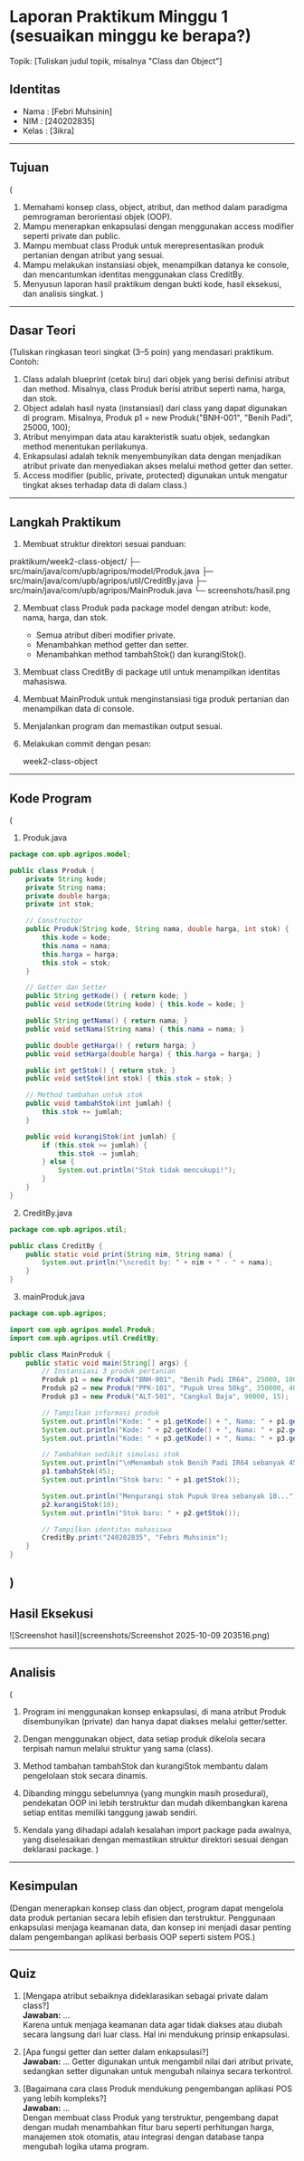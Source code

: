 # Laporan Praktikum Minggu 1 (sesuaikan minggu ke berapa?)
Topik: [Tuliskan judul topik, misalnya "Class dan Object"]

## Identitas
- Nama  : [Febri Muhsinin]
- NIM   : [240202835]
- Kelas : [3ikra]

---

## Tujuan
(
1. Memahami konsep class, object, atribut, dan method dalam paradigma pemrograman berorientasi objek (OOP).
2. Mampu menerapkan enkapsulasi dengan menggunakan access modifier seperti private dan public.
3. Mampu membuat class Produk untuk merepresentasikan produk pertanian dengan atribut yang sesuai.
4. Mampu melakukan instansiasi objek, menampilkan datanya ke console, dan mencantumkan identitas menggunakan class CreditBy.
5. Menyusun laporan hasil praktikum dengan bukti kode, hasil eksekusi, dan analisis singkat.
)

---

## Dasar Teori
(Tuliskan ringkasan teori singkat (3–5 poin) yang mendasari praktikum.  
Contoh:  
1. Class adalah blueprint (cetak biru) dari objek yang berisi definisi atribut dan method.
Misalnya, class Produk berisi atribut seperti nama, harga, dan stok.
2. Object adalah hasil nyata (instansiasi) dari class yang dapat digunakan di program.
Misalnya, Produk p1 = new Produk("BNH-001", "Benih Padi", 25000, 100);
3. Atribut menyimpan data atau karakteristik suatu objek, sedangkan method menentukan perilakunya.
4. Enkapsulasi adalah teknik menyembunyikan data dengan menjadikan atribut private dan menyediakan akses melalui method getter dan setter.
5. Access modifier (public, private, protected) digunakan untuk mengatur tingkat akses terhadap data di dalam class.)

---

## Langkah Praktikum

1. Membuat struktur direktori sesuai panduan:

praktikum/week2-class-object/
├─ src/main/java/com/upb/agripos/model/Produk.java
├─ src/main/java/com/upb/agripos/util/CreditBy.java
├─ src/main/java/com/upb/agripos/MainProduk.java
└─ screenshots/hasil.png


2. Membuat class Produk pada package model dengan atribut: kode, nama, harga, dan stok.

   - Semua atribut diberi modifier private.
   - Menambahkan method getter dan setter.
   - Menambahkan method tambahStok() dan kurangiStok().

3. Membuat class CreditBy di package util untuk menampilkan identitas mahasiswa.

4. Membuat MainProduk untuk menginstansiasi tiga produk pertanian dan menampilkan data di console.

5. Menjalankan program dan memastikan output sesuai.

6. Melakukan commit dengan pesan:

   week2-class-object

---

## Kode Program
(
1. Produk.java
```java
package com.upb.agripos.model;

public class Produk {
    private String kode;
    private String nama;
    private double harga;
    private int stok;

    // Constructor
    public Produk(String kode, String nama, double harga, int stok) {
        this.kode = kode;
        this.nama = nama;
        this.harga = harga;
        this.stok = stok;
    }

    // Getter dan Setter
    public String getKode() { return kode; }
    public void setKode(String kode) { this.kode = kode; }

    public String getNama() { return nama; }
    public void setNama(String nama) { this.nama = nama; }

    public double getHarga() { return harga; }
    public void setHarga(double harga) { this.harga = harga; }

    public int getStok() { return stok; }
    public void setStok(int stok) { this.stok = stok; }

    // Method tambahan untuk stok
    public void tambahStok(int jumlah) {
        this.stok += jumlah;
    }

    public void kurangiStok(int jumlah) {
        if (this.stok >= jumlah) {
            this.stok -= jumlah;
        } else {
            System.out.println("Stok tidak mencukupi!");
        }
    }
}
```
2. CreditBy.java
```java
package com.upb.agripos.util;

public class CreditBy {
    public static void print(String nim, String nama) {
        System.out.println("\ncredit by: " + nim + " - " + nama);
    }
}
```
3. mainProduk.java
```java
package com.upb.agripos;

import com.upb.agripos.model.Produk;
import com.upb.agripos.util.CreditBy;

public class MainProduk {
    public static void main(String[] args) {
        // Instansiasi 3 produk pertanian
        Produk p1 = new Produk("BNH-001", "Benih Padi IR64", 25000, 100);
        Produk p2 = new Produk("PPK-101", "Pupuk Urea 50kg", 350000, 40);
        Produk p3 = new Produk("ALT-501", "Cangkul Baja", 90000, 15);

        // Tampilkan informasi produk
        System.out.println("Kode: " + p1.getKode() + ", Nama: " + p1.getNama() + ", Harga: " + p1.getHarga() + ", Stok: " + p1.getStok());
        System.out.println("Kode: " + p2.getKode() + ", Nama: " + p2.getNama() + ", Harga: " + p2.getHarga() + ", Stok: " + p2.getStok());
        System.out.println("Kode: " + p3.getKode() + ", Nama: " + p3.getNama() + ", Harga: " + p3.getHarga() + ", Stok: " + p3.getStok());

        // Tambahkan sedikit simulasi stok
        System.out.println("\nMenambah stok Benih Padi IR64 sebanyak 45...");
        p1.tambahStok(45);
        System.out.println("Stok baru: " + p1.getStok());

        System.out.println("Mengurangi stok Pupuk Urea sebanyak 10...");
        p2.kurangiStok(10);
        System.out.println("Stok baru: " + p2.getStok());

        // Tampilkan identitas mahasiswa
        CreditBy.print("240202835", "Febri Muhsinin");
    }
}
```
)
---

## Hasil Eksekusi
  
![Screenshot hasil](screenshots/Screenshot 2025-10-09 203516.png)

---

## Analisis
(
1. Program ini menggunakan konsep enkapsulasi, di mana atribut Produk disembunyikan (private) dan hanya dapat diakses melalui getter/setter.

2. Dengan menggunakan object, data setiap produk dikelola secara terpisah namun melalui struktur yang sama (class).

3. Method tambahan tambahStok dan kurangiStok membantu dalam pengelolaan stok secara dinamis.

4. Dibanding minggu sebelumnya (yang mungkin masih prosedural), pendekatan OOP ini lebih terstruktur dan mudah dikembangkan karena setiap entitas memiliki tanggung jawab sendiri.

5. Kendala yang dihadapi adalah kesalahan import package pada awalnya, yang diselesaikan dengan memastikan struktur direktori sesuai dengan deklarasi package. 
)
---

## Kesimpulan
(Dengan menerapkan konsep class dan object, program dapat mengelola data produk pertanian secara lebih efisien dan terstruktur.
Penggunaan enkapsulasi menjaga keamanan data, dan konsep ini menjadi dasar penting dalam pengembangan aplikasi berbasis OOP seperti sistem POS.)

---

## Quiz
1. [Mengapa atribut sebaiknya dideklarasikan sebagai private dalam class?]  
   **Jawaban:** …  
   Karena untuk menjaga keamanan data agar tidak diakses atau diubah secara langsung dari luar class. Hal ini mendukung prinsip enkapsulasi.

2. [Apa fungsi getter dan setter dalam enkapsulasi?]  
   **Jawaban:** … 
   Getter digunakan untuk mengambil nilai dari atribut private, sedangkan setter digunakan untuk mengubah nilainya secara terkontrol. 

2. [Bagaimana cara class Produk mendukung pengembangan aplikasi POS yang lebih kompleks?]  
   **Jawaban:** …  
    Dengan membuat class Produk yang terstruktur, pengembang dapat dengan mudah menambahkan fitur baru seperti perhitungan harga, manajemen stok otomatis, atau integrasi dengan database tanpa mengubah logika utama program.
